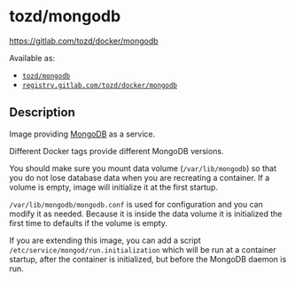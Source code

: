 # tozd/mongodb

<https://gitlab.com/tozd/docker/mongodb>

Available as:

* [`tozd/mongodb`](https://hub.docker.com/r/tozd/mongodb)
* [`registry.gitlab.com/tozd/docker/mongodb`](https://gitlab.com/tozd/docker/mongodb/container_registry)

## Description

Image providing [MongoDB](https://www.mongodb.org/) as a service.

Different Docker tags provide different MongoDB versions.

You should make sure you mount data volume (`/var/lib/mongodb`) so that you do not
lose database data when you are recreating a container. If a volume is empty, image
will initialize it at the first startup.

`/var/lib/mongodb/mongodb.conf` is used for configuration and you can modify it as needed.
Because it is inside the data volume it is initialized the first time to defaults if the
volume is empty.

If you are extending this image, you can add a script `/etc/service/mongod/run.initialization`
which will be run at a container startup, after the container is initialized, but before the
MongoDB daemon is run.
